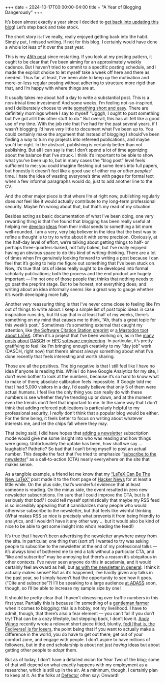 +++
date = 2024-10-17T00:00:00-04:00
title = "A Year of Blogging Dangerously"
+++

It’s been almost exactly a year since I decided to [get back into updating this
blog](@/2023/new-wwt-tutorial.md)! Let’s step back and take stock.

<!-- more -->

The short story is: I’ve really, really enjoyed getting back into the habit.
Simply put, I missed writing. If not for this blog, I certainly would have done
a whole lot less of it over the past year.

This is my [45th post](@/all-posts.md) since restarting. If you look at my
posting pattern, it ought to be clear that I’ve been aiming for an approximately
weekly cadence. But I haven’t tried to commit to a specific posting schedule,
and I made the explicit choice to let myself take a week off here and there as
needed. Thus far, at least, I’ve been able to keep up the motivation and
more-or-less regular posting without adhering to structure more rigid than that,
and I’m happy with where things are at.

It usually takes me about half a day to write a substantial post. This is a
non-trivial time investment! And some weeks, I’m feeling not-so-inspired, and I
deliberately choose to write [something short and easy](@/2024/adass-2024.md).
There are definitely mornings where I say to myself “Ugggh, I ought to post
something but I’ve got alllll this other stuff to do.” But overall, this has all
felt like a good use of my time. With the job role that I’ve had for the past
several years, if I wasn’t blogging I’d have *very* little to document what I’ve
been up to. You could certainly make the argument that instead of blogging I
should’ve been finding a way to turn my projects into refereed publications, and
maybe you’d be right. In the abstract, publishing is certainly better than not
publishing. But all I can say is that I don’t spend a lot of time agonizing
about the balance that I’ve struck. I think it’s important to be able to show
what you’ve been up to, but in many cases the “blog post” level feels sufficient
to me; you could imagine fleshing out some items into full papers, but honestly
it doesn’t feel like a good use of either my *or other peoples’* time. I hate
the idea of wasting everyone’s time with pages for formal text when a few
informal paragraphs would do, just to add another line to the CV.

And the other major piece is that where I’m at right now, publishing regularly
does *not* feel like it would actually contribute to my long-term professional
security. Maybe I’m wrong about that, but that’s my read of my situation.

Besides acting as basic documentation of what I’ve been doing, one very
rewarding thing is that I’ve found that blogging has been really useful at
helping me [develop](@/2024/layered-deployment-metadata.md)
[ideas](@/2024/seven-figure-software.md) from their initial seeds to something a
bit more well-rounded. I am a very, very big believer in the idea that the best
way to refine a thought is to try to write about it with some precision.
Obviously, at the half-day level of effort, we’re talking about getting things
to half- or perhaps three-quarters-baked, not fully baked, but I’ve really
enjoyed having an obvious space to do this kind of writing-thinking. There are a
lot of times when I’m genuinely looking forward to writing a post because I can
feel that it’s going to help me figure out something that I’ve been stuck on.
Now, it’s true that lots of ideas really ought to be developed into formal
scholarly publications; both the process and the end product are hugely
important — I’m not one of those people that thinks that nothing needs to go
past the preprint stage. But to be honest, not everything does; and writing
about an idea informally seems like a great way to gauge whether it’s worth
developing more fully.

Another *very* reassuring thing is that I’ve never come close to feeling like
I’m out of things to write about. I keep a simple list of post topic ideas in
case inspiration runs dry, but I’d say that in at least half of my weeks,
there’s something on my mind that causes me to think, “Ah, that’s a great topic
for this week’s post.” Sometimes it’s something external that caught my
attention, like [the Software Citation Station
preprint](@/2024/citation-station.md) or [a Mastodon toot about
LaTeX](@/2024/the-new-latex.md). Often it’s a project that I’ve been working on,
as in the [many](@/2023/dasch-website-sneak-peek.md)
[posts](@/2024/aas243-dasch-slides/index.md)
[about](@/2024/dasch-drnext-beta.md) [DASCH](dasch-astrometry.md) or
[HPC](@/2024/hpc-job-organization.md) [software
engineering](@/2024/elastic-hpc.md). In particular, it’s pretty gratifying to
feel like I’m bringing enough creativity to my “day job” work (DASCH, right now)
that there’s almost always something about what I’ve done recently that feels
interesting and worth sharing.

Those are all the positives. The big negative is that I still feel like I have
no idea if anyone is reading this. While I do have Google Analytics for my site,
I don’t even bother to look at the numbers, because it’s so hard to know what to
make of them; absolute calibration feels impossible. If Google told me that I
had 5,000 visitors in a day, I’d easily believe that only 5 of them were actual
humans. I feel like the only thing you can really do with these numbers is see
whether they’re trending up or down, and at the moment even the trends don’t
feel that important to me. In the same way that I don’t think that adding
refereed publications is particularly helpful to my professional security, I
*really* don’t think that a popular blog would be either. For the time being, it
feels better to focus on writing about whatever interests me, and let the chips
fall where they may.

That being said, I did have hopes that [adding a
newsletter](@/2023/newsletter.md) subscription mode would give me some insight
into who was reading and how things were going. Unfortunately the uptake has
been, how shall we say … laughable? Pathetic? So bad that I can’t bring myself
to post an actual number. This despite the fact that I’ve tried to emphasize
“[subscribe to the newsletter][sub]” as a call-to-action (CTA) nearly everywhere
on the site that makes sense.

[sub]: https://buttondown.email/pkgw

As a tangible example, a friend let me know that my [“LaTeX Can Be The New
LaTeX”](@/2024/the-new-latex.md) post made it to the front page of [Hacker
News][hn] for at least a little while. On the plus side, that’s wonderful
evidence that at least someone is reading. On the minus side, the event resulted
in zero new newsletter subscriptions. I’m sure that I could improve the CTA, but
is it seriously *that bad?* I could tell myself optimistically that maybe my RSS
feed is so incredibly appealing that it cannibalizes many people who would
otherwise subscribe to the newsletter, but that feels like wishful thinking.
(What makes RSS so nice is precisely what prevents it from being friendly to
analytics, and I wouldn’t have it any other way … but it would also be kind of
nice to be able to get some insight into who’s reading the feed!)

[hn]: https://news.ycombinator.com/

It’s true that I haven’t been advertising the newsletter anywhere *away* from
the site. In particular, one thing that (sort of) I wanted to try was asking
people to subscribe to the newsletter at the end of my professional talks — it’s
always kind of bothered me to end a talk without a particular CTA, and “like and
subscribe” may be annoying but there’s a reason it’s ubiquitous in other
contexts. I’ve never seen anyone do this in academia, and it would certainly
feel awkward as hell, but [as with the newsletter in
general](@/2023/newsletter.md): I think it actually makes sense? But as it’s
happened, I’ve hardly given any talks in the past year, so I simply haven’t had
the opportunity to see how it goes. (“Cite and subscribe”?) I’ll be speaking to
a large audience [at ADASS](@/2024/adass-2024.md) soon, though, so I’ll be able
to increase my sample size by one!

It should be pretty clear that I haven’t obsessing over traffic numbers in this
first year. Partially this is because I’m something of a [gentleman farmer][gf]
when it comes to blogging: this is a hobby, not my livelihood. I have to admit,
though, that there’s also a fear element — you can’t fail if you don’t try! That
can be a cozy lifestyle, but stepping back, I don’t love it. [Andy Wingo][aw]
recently wrote a relevant short piece titled, bluntly, [fedi [that is, the
Fediverse] is for losers][ffl], the point being that if you want to actually
make a difference in the world, you do have to get out there, get out of your
comfort zone, and engage with people. I don’t aspire to have millions of
followers, but in the end scholarship is about not just *having* ideas but about
getting other people to *adopt* them.

[gf]: https://en.wikipedia.org/wiki/Gentleman_farmer
[aw]: https://wingolog.org/
[ffl]: https://wingolog.org/archives/2024/09/24/fedi-is-for-losers

But as of today, I don’t have a detailed vision for Year Two of the blog; some
of that will depend on what exactly happens with my employment as a researcher,
which is still up in the air. At a minimum, though, I certainly plan to keep at
it. As the folks at [Defector] often say: Onward!

[Defector]: https://defector.com/
